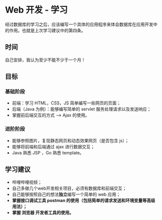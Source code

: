 # Web 开发 - 学习

经过数据库的学习之后，应该编写一个具体的应用程序来体会数据库在应用开发中的作用。也就是上次学习建议中的第四条。

## 时间

自己安排，我认为至少不能不少于一个月！

## 目标

### 基础阶段

- 前端：学习 HTML，CSS，JS 简单编写一些网页的页面；
- 后端（Java 为例）：能够编写简单的 servlet 服务处理请求以及发送响应；
- 掌握前后端交互的方式  -->  Ajax 的使用。

### 进阶阶段

- 能够参照图片，复现静态网页和动态效果网页（是否包含 js）；
- 能够将前端和后端通过 ajax 进行数据交互；
- Java 熟悉 JSP ，Go 熟悉 template。

## 学习建议

- 哔哩哔哩视频；
- 自己多做几个web开发相关项目，必须有数据库和前端交互；
- 自己能够按照自己的想法**独立**编写一个简单的 web 应用；
- **掌握接口调试工具 postman 的使用（包括简单的请求发送和环境变量等高级用法）；**
- **掌握 浏览器 开发者工具的使用。**



